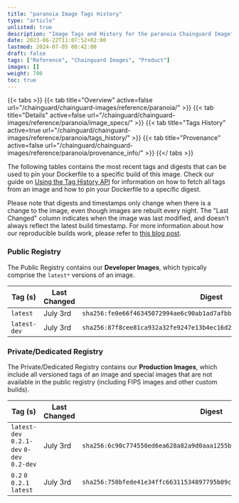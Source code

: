 ```yaml
---
title: "paranoia Image Tags History"
type: "article"
unlisted: true
description: "Image Tags and History for the paranoia Chainguard Image"
date: 2023-06-22T11:07:52+02:00
lastmod: 2024-07-05 00:42:00
draft: false
tags: ["Reference", "Chainguard Images", "Product"]
images: []
weight: 700
toc: true
---
```


{{< tabs >}}
{{< tab title="Overview" active=false url="/chainguard/chainguard-images/reference/paranoia/" >}}
{{< tab title="Details" active=false url="/chainguard/chainguard-images/reference/paranoia/image_specs/" >}}
{{< tab title="Tags History" active=true url="/chainguard/chainguard-images/reference/paranoia/tags_history/" >}}
{{< tab title="Provenance" active=false url="/chainguard/chainguard-images/reference/paranoia/provenance_info/" >}}
{{</ tabs >}}

The following tables contains the most recent tags and digests that can be used to pin your Dockerfile to a specific build of this image. Check our guide on [Using the Tag History API](/chainguard/chainguard-images/using-the-tag-history-api/) for information on how to fetch all tags from an image and how to pin your Dockerfile to a specific digest.

Please note that digests and timestamps only change when there is a change to the image, even though images are rebuilt every night. The "Last Changed" column indicates when the image was last modified, and doesn't always reflect the latest build timestamp. For more information about how our reproducible builds work, please refer to [this blog post](https://www.chainguard.dev/unchained/reproducing-chainguards-reproducible-image-builds).

### Public Registry
The Public Registry contains our **Developer Images**, which typically comprise the `latest*` versions of an image.

| Tag (s)       | Last Changed | Digest                                                                    |
|---------------|--------------|---------------------------------------------------------------------------|
|  `latest`     | July 3rd     | `sha256:fe0e66f46345072994ae6c90ab1ad7afbb69de8e35126cd2ab592a4d5d27b8d0` |
|  `latest-dev` | July 3rd     | `sha256:87f8cee81ca932a32fe9247e13b4ec16d2593fe6977c4e8038c956edfa094334` |


### Private/Dedicated Registry
The Private/Dedicated Registry contains our **Production Images**, which include all versioned tags of an image and special images that are not available in the public registry (including FIPS images and other custom builds).

| Tag (s)                                     | Last Changed | Digest                                                                    |
|---------------------------------------------|--------------|---------------------------------------------------------------------------|
|  `latest-dev` `0.2.1-dev` `0-dev` `0.2-dev` | July 3rd     | `sha256:6c90c774550ed6ea628a82a9d0aaa1255ba094195297ee1abfba634c6b956d88` |
|  `0.2` `0` `0.2.1` `latest`                 | July 3rd     | `sha256:758bfede41e34ffc66311534897795b09c40a96accbc76424a93d5d26b2239d2` |

